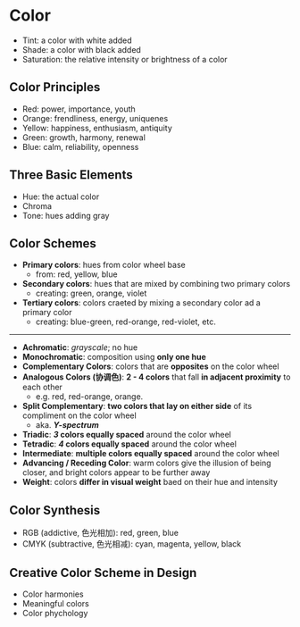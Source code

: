 # Color

- Tint: a color with white added
- Shade: a color with black added
- Saturation: the relative intensity or brightness of a color

## Color Principles

- Red: power, importance, youth
- Orange: frendliness, energy, uniquenes
- Yellow: happiness, enthusiasm, antiquity
- Green: growth, harmony, renewal
- Blue: calm, reliability, openness

## Three Basic Elements

- Hue: the actual color
- Chroma
- Tone: hues adding gray

## Color Schemes

- **Primary colors**: hues from color wheel base
  - from: red, yellow, blue
- **Secondary colors**: hues that are mixed by combining two primary colors
  - creating: green, orange, violet
- **Tertiary colors**: colors craeted by mixing a secondary color ad a primary color
  - creating: blue-green, red-orange, red-violet, etc.

---

- **Achromatic**: _grayscale_; no hue
- **Monochromatic**: composition using **only one hue**
- **Complementary Colors**: colors that are **opposites** on the color wheel
- **Analogous Colors (协调色)**: **2 - 4 colors** that fall **in adjacent proximity** to each other
  - e.g. red, red-orange, orange.
- **Split Complementary**: **two colors that lay on either side** of its compliment on the color wheel
  - aka. **_Y-spectrum_**
- **Triadic**: **_3_ colors equally spaced** around the color wheel
- **Tetradic**: **_4_ colors equally spaced** around the color wheel
- **Intermediate**: **multiple colors equally spaced** around the color wheel
- **Advancing / Receding Color**: warm colors give the illusion of being closer, and bright colors appear to be further away
- **Weight**: colors **differ in visual weight** baed on their hue and intensity

## Color Synthesis

- RGB (addictive, 色光相加): red, green, blue
- CMYK (subtractive, 色光相减): cyan, magenta, yellow, black

## Creative Color Scheme in Design

- Color harmonies
- Meaningful colors
- Color phychology
